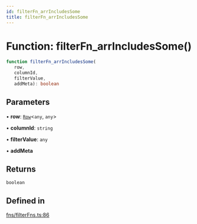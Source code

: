 ```yaml
---
id: filterFn_arrIncludesSome
title: filterFn_arrIncludesSome
---
```


# Function: filterFn\_arrIncludesSome()

```ts
function filterFn_arrIncludesSome(
   row, 
   columnId, 
   filterValue, 
   addMeta): boolean
```

## Parameters

• **row**: [`Row`](../type-aliases/row.md)\<`any`, `any`\>

• **columnId**: `string`

• **filterValue**: `any`

• **addMeta**

## Returns

`boolean`

## Defined in

[fns/filterFns.ts:86](https://github.com/TanStack/table/blob/main/packages/table-core/src/fns/filterFns.ts#L86)
